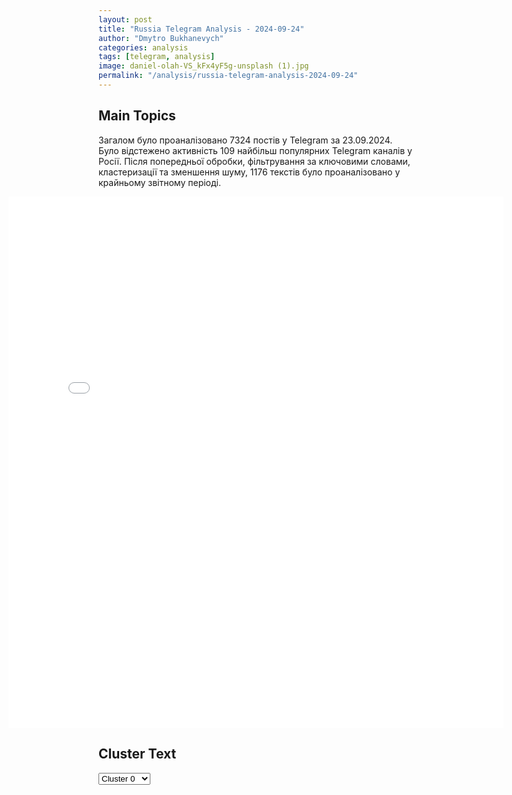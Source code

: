 ```yaml
---
layout: post
title: "Russia Telegram Analysis - 2024-09-24"
author: "Dmytro Bukhanevych"
categories: analysis
tags: [telegram, analysis]
image: daniel-olah-VS_kFx4yF5g-unsplash (1).jpg
permalink: "/analysis/russia-telegram-analysis-2024-09-24"
---
```


<style>
    /* Adjusting iframe-container styles */
    .wide-iframe-container {
        width: calc(100% + 30vw);  /* Extending the width */
        margin-left: -15vw;       /* Negative margin to push to the left */
        overflow: hidden;         /* In case the iframe content spills over */
    }

    .wide-iframe-container iframe {
        width: 100%;  /* Making the iframe take the full width of its container */
        border: none; /* Removing any borders from the iframe */
    }

    /* Toggle mechanism */
    .hidden {
        display: none;
    }
    
    .show-content-target:checked + .show-content {
        display: block;
    }
</style>

<h2>Main Topics</h2>
<p>Загалом було проаналізовано 7324 постів у Telegram за 23.09.2024. Було відстежено активність 109 найбільш популярних Telegram каналів у Росії. Після попередньої обробки, фільтрування за ключовими словами, кластеризації та зменшення шуму, 1176 текстів було проаналізовано у крайньому звітному періоді.</p>
<!-- Embedding Main Plotly Visualization -->
<div class="wide-iframe-container">
    <iframe src="{{site.baseurl}}/visualizations/2024-09-24/fig_topics_time.html" height="850"></iframe>
</div>


<h2>Cluster Text</h2>

<!-- Dropdown to select a cluster -->
<select id="clusterSelector" onchange="displayClusterText()">
<option value="0">Cluster 0</option><option value="1">Cluster 1</option><option value="2">Cluster 2</option><option value="3">Cluster 3</option><option value="4">Cluster 4</option><option value="5">Cluster 5</option><option value="6">Cluster 6</option><option value="7">Cluster 7</option><option value="8">Cluster 8</option><option value="9">Cluster 9</option><option value="10">Cluster 10</option><option value="11">Cluster 11</option><option value="12">Cluster 12</option><option value="13">Cluster 13</option><option value="14">Cluster 14</option><option value="15">Cluster 15</option><option value="16">Cluster 16</option>
</select>

<!-- Display area for the selected cluster's text -->
<div id="clusterTextDisplay" class="hidden"></div>

<script type="text/javascript">
    var clusterDetails = {"0": "<b>Total Posts:</b> 56<br><b>Date:</b> 2024-09-23 17:18:36+00:00<br><b>Author:</b> warfakes<br><b>Link:</b> https://t.me/s/warfakes/24923<br><b>Subscribers:</b> 513731<br><b>Text:</b> \u0422\u0435\u043a\u0441\u0442: \u0410\u0440\u043c\u0438\u044f \u0418\u0437\u0440\u0430\u0438\u043b\u044f \u043d\u0430\u0447\u0430\u043b\u0430 \u0443\u043f\u0440\u0435\u0436\u0434\u0430\u044e\u0449\u0443\u044e \u043d\u0430\u0441\u0442\u0443\u043f\u0430\u0442\u0435\u043b\u044c\u043d\u0443\u044e \u043e\u043f\u0435\u0440\u0430\u0446\u0438\u044e \u0438 \u043d\u0430\u043d\u043e\u0441\u0438\u0442 \u0443\u0434\u0430\u0440\u044b \u043f\u043e \u0432\u043e\u0435\u043d\u043d\u043e\u0439 \u0438\u043d\u0444\u0440\u0430\u0441\u0442\u0440\u0443\u043a\u0442\u0443\u0440\u0435 \u00ab\u0425\u0435\u0437\u0431\u043e\u043b\u043b\u0430\u00bb, \u0441\u043e\u043e\u0431\u0449\u0438\u043b\u0438 \u0432 \u0438\u0437\u0440\u0430\u0438\u043b\u044c\u0441\u043a\u043e\u043c \u0413\u0435\u043d\u0448\u0442\u0430\u0431\u0435. \u041e\u0434\u043d\u043e\u0432\u0440\u0435\u043c\u0435\u043d\u043d\u043e \u0441 \u044d\u0442\u0438\u043c \u041f\u0412\u041e \u0426\u0410\u0425\u0410\u041b \u043e\u0442\u0432\u0435\u0447\u0430\u0435\u0442 \u043d\u0430 \u0443\u0434\u0430\u0440\u044b \u043b\u0438\u0432\u0430\u043d\u0441\u043a\u0438\u0445 \u0440\u0430\u043a\u0435\u0442. \u041f\u0435\u0440\u0435\u0440\u0430\u0441\u0442\u0435\u0442 \u043b\u0438 \u044d\u0442\u043e \u0432 \u043f\u043e\u043b\u043d\u043e\u0446\u0435\u043d\u043d\u0443\u044e \u043d\u0430\u0437\u0435\u043c\u043d\u0443\u044e \u043e\u043f\u0435\u0440\u0430\u0446\u0438\u044e?\u0417\u0430 \u0440\u0430\u0437\u0432\u0438\u0442\u0438\u0435\u043c \u0441\u043e\u0431\u044b\u0442\u0438\u0439 \u0441\u043b\u0435\u0434\u0438\u0442\u0435 \u043d\u0430 \u043d\u0430\u0448\u0435\u043c \u0432\u043e\u0435\u043d\u043d\u043e\u043c \u043a\u0430\u043d\u0430\u043b\u0435 \u2014 \u00ab\u0412\u043e\u0439\u043d\u0430. \u0411\u0435\u0437 \u0444\u0435\u0439\u043a\u043e\u0432\u00bb", "1": "<b>Total Posts:</b> 97<br><b>Date:</b> 2024-09-23 10:45:40+00:00<br><b>Author:</b> ukraina_ru<br><b>Link:</b> https://t.me/s/ukraina_ru/217635<br><b>Subscribers:</b> 468916<br><b>Text:</b> \u0422\u0435\u043a\u0441\u0442: \ud83c\uddf7\ud83c\uddfa \"\u0416\u0438\u0442\u0435\u043b\u044c \u0421\u0443\u0434\u0436\u0438 \u0441\u0442\u0430\u043b \u0441\u0432\u0438\u0434\u0435\u0442\u0435\u043b\u0435\u043c \u0442\u043e\u0433\u043e, \u043a\u0430\u043a \u0441\u043e\u043b\u0434\u0430\u0442\u044b \u0412\u0421\u0423 \u0440\u0430\u0441\u0441\u0442\u0440\u0435\u043b\u044f\u043b\u0438 \u0435\u0433\u043e \u0436\u0435\u043d\u0443, \u0430 \u0442\u0430\u043a\u0436\u0435 \u0435\u0441\u0442\u044c \u0438\u043d\u0444\u043e\u0440\u043c\u0430\u0446\u0438\u044f \u043e\u0431 \u0443\u0431\u0438\u0439\u0441\u0442\u0432\u0435 \u043f\u0440\u043e\u0434\u0430\u0432\u0446\u0430 \u0432 \u043c\u0435\u0441\u0442\u043d\u043e\u043c \u043c\u0430\u0433\u0430\u0437\u0438\u043d\u0435\".\u0423\u0436\u0430\u0441\u0430\u044e\u0449\u0438\u0435 \u0438\u0441\u0442\u043e\u0440\u0438\u0438 \u0432 \u0438\u043d\u0442\u0435\u0440\u0432\u044c\u044e \u0438\u0437\u0434\u0430\u043d\u0438\u044e Sputnik \u0440\u0430\u0441\u0441\u043a\u0430\u0437\u0430\u043b\u0430 \u0443\u043f\u043e\u043b\u043d\u043e\u043c\u043e\u0447\u0435\u043d\u043d\u044b\u0439 \u043f\u043e \u043f\u0440\u0430\u0432\u0430\u043c \u0447\u0435\u043b\u043e\u0432\u0435\u043a\u0430 \u0432 \u0420\u0424 \u0422\u0430\u0442\u044c\u044f\u043d\u0430 \u041c\u043e\u0441\u043a\u0430\u043b\u044c\u043a\u043e\u0432\u0430.\"\u0421 5 \u0430\u0432\u0433\u0443\u0441\u0442\u0430 \u043c\u044b \u043f\u043e\u043b\u0443\u0447\u0438\u043b\u0438 1 118 \u043e\u0431\u0440\u0430\u0449\u0435\u043d\u0438\u0439 \u043e\u0442 \u0436\u0438\u0442\u0435\u043b\u0435\u0439 \u041a\u0443\u0440\u0441\u043a\u043e\u0439 \u043e\u0431\u043b\u0430\u0441\u0442\u0438 \u043f\u043e \u0444\u0430\u043a\u0442\u0443 \u0443\u0433\u0440\u043e\u0437, \u043d\u0430\u0441\u0438\u043b\u0438\u044f \u0438\u043b\u0438 \u0443\u0431\u0438\u0439\u0441\u0442\u0432 \u0441\u043e \u0441\u0442\u043e\u0440\u043e\u043d\u044b \u0443\u043a\u0440\u0430\u0438\u043d\u0441\u043a\u0438\u0445 \u0441\u043e\u043b\u0434\u0430\u0442\", \u2013 \u0437\u0430\u044f\u0432\u0438\u043b\u0430 \u043e\u043d\u0430.", "2": "<b>Total Posts:</b> 22<br><b>Date:</b> 2024-09-23 13:00:19+00:00<br><b>Author:</b> mosclive<br><b>Link:</b> https://t.me/s/mosclive/18470<br><b>Subscribers:</b> 455318<br><b>Text:</b> \u0422\u0435\u043a\u0441\u0442: \u041a\u0438\u0442\u0430\u0439\u0441\u043a\u0438\u0439 \u043f\u0440\u043e\u0438\u0437\u0432\u043e\u0434\u0438\u0442\u0435\u043b\u044c \u044d\u043b\u0435\u043a\u0442\u0440\u043e\u043a\u0430\u0440\u043e\u0432 Zeekr \u043d\u0430\u0447\u043d\u0435\u0442 \u043e\u0442\u043a\u043b\u044e\u0447\u0430\u0442\u044c \u043c\u0430\u0448\u0438\u043d\u044b, \u0432\u0432\u0435\u0437\u0435\u043d\u043d\u044b\u0435 \u0432 \u0420\u0424 \u043f\u043e \u201c\u0441\u0435\u0440\u044b\u043c\u201d \u0441\u0445\u0435\u043c\u0430\u043c.\u0411\u043b\u043e\u043a\u0438\u0440\u043e\u0432\u043a\u0438 \u043a\u043e\u0441\u043d\u0443\u0442\u0441\u044f \u0430\u0432\u0442\u043e, \u043a\u043e\u0442\u043e\u0440\u044b\u0435 \u043f\u0440\u0435\u0434\u043d\u0430\u0437\u043d\u0430\u0447\u0430\u043b\u0430\u0441\u044c \u0434\u043b\u044f \u043f\u043e\u043b\u044c\u0437\u043e\u0432\u0430\u043d\u0438\u044f \u0432\u043d\u0443\u0442\u0440\u0438 \u041a\u0438\u0442\u0430\u044f, \u043d\u043e \u0431\u044b\u043b\u0438 \u0432\u0432\u0435\u0437\u0435\u043d\u044b \u0432 \u0434\u0440\u0443\u0433\u0438\u0435 \u0441\u0442\u0440\u0430\u043d\u044b. \u0418\u043c\u043f\u043e\u0440\u0442\u0435\u0440\u044b Zeekr, \u0434\u0438\u043b\u0435\u0440\u044b \u0443\u0436\u0435 \u0440\u0430\u0437\u0440\u0430\u0431\u043e\u0442\u0430\u043b\u0438 \u0440\u0435\u0448\u0435\u043d\u0438\u0435 \u044d\u0442\u043e\u0439 \u043f\u0440\u043e\u0431\u043b\u0435\u043c\u044b \u2014 \u043f\u043e\u043a\u0443\u043f\u0430\u0442\u0435\u043b\u044f\u043c \u043f\u0440\u0435\u0434\u043b\u0430\u0433\u0430\u044e\u0442 \u043a\u0443\u043f\u0438\u0442\u044c \u0441\u043f\u0435\u0446\u0438\u0430\u043b\u044c\u043d\u044b\u0439 \u201c\u0431\u043b\u043e\u043a\u201d, \u043a\u043e\u0442\u043e\u0440\u044b\u0439 \u043e\u0442\u043a\u043b\u044e\u0447\u0438\u0442 \u043c\u0430\u0448\u0438\u043d\u0443 \u043e\u0442 \u043c\u0430\u0441\u0442\u0435\u0440-\u0430\u043a\u043a\u0430\u0443\u043d\u0442\u0430, \u0443\u043f\u0440\u0430\u0432\u043b\u044f\u0435\u043c\u044b\u0439 \u0438\u0437 \u041a\u0438\u0442\u0430\u044f. \u0421\u0442\u043e\u0438\u0442 \u0442\u0430\u043a\u043e\u0439 \u0434\u0435\u0432\u0430\u0439\u0441 75 \u0442\u044b\u0441\u044f\u0447 \u0440\u0443\u0431\u043b\u0435\u0439. \u041f\u0440\u0438 \u044d\u0442\u043e\u043c \u0434\u0438\u043b\u0435\u0440\u044b \u043d\u0435 \u0437\u043d\u0430\u044e\u0442, \u043a\u0430\u043a \u0434\u043e\u043b\u0433\u043e \u0431\u0443\u0434\u0435\u0442 \u0440\u0430\u0431\u043e\u0442\u0430\u0442\u044c \u043f\u0435\u0440\u0435\u043f\u0440\u043e\u0448\u0438\u0432\u043a\u0430, \u0438 \u0442\u0430\u043a\u0443\u044e \u043c\u0435\u0440\u0443 \u043d\u0430\u0437\u044b\u0432\u0430\u044e\u0442 \u0432\u0440\u0435\u043c\u0435\u043d\u043d\u043e\u0439.\u041f\u043e \u0434\u0430\u043d\u043d\u044b\u043c \u201c\u0410\u0432\u0442\u043e\u0441\u0442\u0430\u0442\u0430\u201d, \u0432\u0441\u0435\u0433\u043e \u0432 \u0420\u043e\u0441\u0441\u0438\u044e \u043f\u0440\u043e\u0434\u0430\u043d\u043e 12 689 \u043d\u043e\u0432\u044b\u0445 \u044d\u043b\u0435\u043a\u0442\u0440\u043e\u043c\u043e\u0431\u0438\u043b\u0435\u0439. \u0412 \u0441\u043b\u0443\u0447\u0430\u0435 \u0431\u043b\u043e\u043a\u0438\u0440\u043e\u0432\u043a\u0438 \u043c\u0438\u043d\u0438\u043c\u0443\u043c \u0442\u0440\u0435\u0442\u044c \u0438\u0437 \u043d\u0438\u0445 \u043c\u043e\u0436\u0435\u0442 \u043e\u0442\u043a\u043b\u044e\u0447\u0438\u0442\u0441\u044f", "3": "<b>Total Posts:</b> 338<br><b>Date:</b> 2024-09-23 21:37:31+00:00<br><b>Author:</b> rusich_army<br><b>Link:</b> https://t.me/s/rusich_army/17286<br><b>Subscribers:</b> 1178029<br><b>Text:</b> \u0422\u0435\u043a\u0441\u0442: \ud83e\ude96\u041e\u0431\u0441\u0442\u0430\u043d\u043e\u0432\u043a\u0430 \u043d\u0430 \u041a\u0443\u0440\u0441\u043a\u043e\u043c \u043d\u0430\u043f\u0440\u0430\u0432\u043b\u0435\u043d\u0438\u0438 \u2022 \u041f\u0440\u043e\u0434\u043e\u043b\u0436\u0430\u044e\u0442\u0441\u044f \u0430\u0442\u0430\u043a\u0438 \u043f\u0440\u043e\u0442\u0438\u0432\u043d\u0438\u043a\u0430 \u0432 \u0413\u043b\u0443\u0448\u043a\u043e\u0432\u0441\u043a\u043e\u043c \u0440\u0430\u0439\u043e\u043d\u0435, \u043d\u0430\u043a\u0430\u043f\u043b\u0438\u0432\u0430\u0435\u0442 \u043b\u0438\u0447\u043d\u044b\u0439 \u0441\u043e\u0441\u0442\u0430\u0432 \u0432 \u043b\u0435\u0441\u043e\u043f\u043e\u043b\u043e\u0441\u0435. \u2022 \u0420\u0430\u0431\u043e\u0442\u0430\u0435\u0442 \u0430\u0432\u0438\u0430\u0446\u0438\u044f \u0412\u0421 \u0420\u0424, \u0431\u044b\u043b\u043e \u043f\u0440\u0438\u043c\u0435\u043d\u0435\u043d\u0438\u0435 \u0424\u0410\u0411-3000 \u043f\u043e \u0441\u043a\u043e\u043f\u043b\u0435\u043d\u0438\u044e \u0436\u0438\u0432\u043e\u0439 \u0441\u0438\u043b\u044b \u043f\u0440\u043e\u0442\u0438\u0432\u043d\u0438\u043a\u0430;\u2022  \u041d\u0430 \u041c\u0435\u0434\u0432\u0435\u0436\u044c\u0435 \u043f\u0440\u043e\u0442\u0438\u0432\u043d\u0438\u043a \u0441\u0431\u0430\u0432\u0438\u043b \u043e\u0431\u043e\u0440\u043e\u0442\u044b, \u0432 \u0441\u0432\u044f\u0437\u0438 \u0441 \u043d\u0435\u043e\u043f\u0440\u0430\u0432\u0434\u0430\u043d\u043d\u044b\u043c\u0438 \u043f\u043e\u0442\u0435\u0440\u044f\u043c\u0438 \u0442\u0435\u0445\u043d\u0438\u043a\u0438 \u0438 \u043b\u0438\u0447\u043d\u043e\u0433\u043e \u0441\u043e\u0441\u0442\u0430\u0432\u0430. \u041b\u043e\u0433\u0438\u0441\u0442\u0438\u043a\u0430 \u0437\u0430\u0442\u0440\u0443\u0434\u043d\u0435\u043d\u0430.\u2022 83 \u0431\u0440\u0438\u0433\u0430\u0434\u0430 \u0412\u0414\u0412 \u0443\u043d\u0438\u0447\u0442\u043e\u0436\u0438\u043b\u0430 \u0431\u0430\u0442\u0430\u043b\u044c\u043e\u043d 95 \u043e\u0434\u0448\u0431\u0440 \u0432\u0441\u0443, \u043e\u0441\u0442\u0430\u0442\u043a\u0438 \u0432\u044b\u0432\u0435\u0434\u0435\u043d\u044b \u043d\u0430 \u0432\u043e\u0441\u0441\u0442\u0430\u043d\u043e\u0432\u043b\u0435\u043d\u0438\u0435, \u0435\u0441\u0442\u044c \u043f\u043b\u0435\u043d\u043d\u044b\u0435. \u0422\u0430\u043a \u0436\u0435 \u0431\u044b\u043b\u043e \u043d\u0430\u043d\u0435\u0441\u0435\u043d\u043e \u043e\u0433\u043d\u0435\u0432\u043e\u0435 \u043f\u043e\u0440\u0430\u0436\u0435\u043d\u0438\u0435 \u043f\u043e \u043f\u0440\u043e\u0442\u0438\u0432\u043d\u0438\u043a\u0443 \u0432 \u043b\u0435\u0441\u043e\u043f\u043e\u043b\u043e\u0441\u0435.\u2022 \u0412 \u0440\u0430\u0439\u043e\u043d\u0435 \u041b\u044e\u0431\u0438\u043c\u043e\u0432\u043a\u0438 \u043f\u0440\u043e\u0442\u0438\u0432\u043d\u0438\u043a \u043f\u0440\u043e\u0434\u043e\u043b\u0436\u0430\u0435\u0442 \u0432\u0435\u0441\u0442\u0438 \u0431\u043e\u0438.\u0410\u0440\u0445\u0430\u043d\u0433\u0435\u043b \u0421\u043f\u0435\u0446\u043d\u0430\u0437\u0430. \u041f\u043e\u0434\u043f\u0438\u0441\u0430\u0442\u044c\u0441\u044f.", "4": "<b>Total Posts:</b> 24<br><b>Date:</b> 2024-09-23 16:16:01+00:00<br><b>Author:</b> ejdailyru<br><b>Link:</b> https://t.me/s/ejdailyru/268055<br><b>Subscribers:</b> 528359<br><b>Text:</b> \u0422\u0435\u043a\u0441\u0442: \u041f\u0443\u0442\u0438\u043d \u0432\u043d\u0435\u0441 \u0432 \u0413\u043e\u0441\u0434\u0443\u043c\u0443 \u0437\u0430\u043a\u043e\u043d\u043e\u043f\u0440\u043e\u0435\u043a\u0442 \u043e \u0432\u043e\u0437\u043c\u043e\u0436\u043d\u043e\u0441\u0442\u0438 \u043f\u0440\u043e\u0434\u043b\u0435\u043d\u0438\u044f \u043f\u0440\u0435\u0437\u0438\u0434\u0435\u043d\u0442\u043e\u043c \u0420\u043e\u0441\u0441\u0438\u0438 \u0441\u0440\u043e\u043a\u0430 \u043f\u0440\u0435\u0431\u044b\u0432\u0430\u043d\u0438\u044f \u043d\u0430 \u0441\u043b\u0443\u0436\u0431\u0435 \u043f\u0440\u0435\u0434\u0441\u0435\u0434\u0430\u0442\u0435\u043b\u044f \u0421\u041a, \u0434\u043e\u0441\u0442\u0438\u0433\u0448\u0435\u0433\u043e 70 \u043b\u0435\u0442. \u041d\u044b\u043d\u0435\u0448\u043d\u0435\u043c\u0443 \u0433\u043b\u0430\u0432\u0435 \u0432\u0435\u0434\u043e\u043c\u0441\u0442\u0432\u0430 \u0411\u0430\u0441\u0442\u0440\u044b\u043a\u0438\u043d\u0443 71 \u0433\u043e\u0434. @ejdailyru", "5": "<b>Total Posts:</b> 17<br><b>Date:</b> 2024-09-23 11:45:06+00:00<br><b>Author:</b> bbbreaking<br><b>Link:</b> https://t.me/s/bbbreaking/190497<br><b>Subscribers:</b> 1814433<br><b>Text:</b> \u0422\u0435\u043a\u0441\u0442: \u2757\ufe0f\u041f\u043e\u0437\u0438\u0446\u0438\u044f \u041c\u043e\u0441\u043a\u0432\u044b \u043f\u043e \u0432\u043e\u043f\u0440\u043e\u0441\u0443 \u043f\u0440\u043e\u0432\u0435\u0434\u0435\u043d\u0438\u044f \u044f\u0434\u0435\u0440\u043d\u044b\u0445 \u0438\u0441\u043f\u044b\u0442\u0430\u043d\u0438\u0439 \u043d\u0435 \u043c\u0435\u043d\u044f\u043b\u0430\u0441\u044c: \u0420\u043e\u0441\u0441\u0438\u044f \u043c\u043e\u0436\u0435\u0442 \u0438\u0445 \u043f\u0440\u043e\u0432\u0435\u0441\u0442\u0438, \u043d\u043e \u043d\u0435 \u0431\u0443\u0434\u0435\u0442, \u0435\u0441\u043b\u0438 \u043e\u0442 \u043d\u0438\u0445 \u0432\u043e\u0437\u0434\u0435\u0440\u0436\u0430\u0442\u0441\u044f \u0421\u0428\u0410, \u0437\u0430\u044f\u0432\u0438\u043b \u0437\u0430\u043c\u0433\u043b\u0430\u0432\u044b \u041c\u0418\u0414 \u0420\u044f\u0431\u043a\u043e\u0432.\u0418\u043d\u0444\u0440\u0430\u0441\u0442\u0440\u0443\u043a\u0442\u0443\u0440\u0430 \u044f\u0434\u0435\u0440\u043d\u043e\u0433\u043e \u043f\u043e\u043b\u0438\u0433\u043e\u043d\u0430 \u043d\u0430 \u041d\u043e\u0432\u043e\u0439 \u0417\u0435\u043c\u043b\u0435 \u043d\u0430\u0445\u043e\u0434\u0438\u0442\u0441\u044f \u0432 \u043f\u043e\u043b\u043d\u043e\u0439 \u0433\u043e\u0442\u043e\u0432\u043d\u043e\u0441\u0442\u0438, \u044d\u0442\u043e \u0440\u0435\u0430\u043a\u0446\u0438\u044f \u043d\u0430 \u0448\u0430\u0433\u0438 \u0412\u0430\u0448\u0438\u043d\u0433\u0442\u043e\u043d\u0430 \u0432 \u044d\u0442\u043e\u0439 \u0441\u0444\u0435\u0440\u0435, \u043f\u043e\u0434\u0447\u0435\u0440\u043a\u043d\u0443\u043b \u043e\u043d.", "6": "<b>Total Posts:</b> 111<br><b>Date:</b> 2024-09-23 19:55:22+00:00<br><b>Author:</b> donetsk_dnr_info<br><b>Link:</b> https://t.me/s/donetsk_dnr_info/63092<br><b>Subscribers:</b> 339426<br><b>Text:</b> \u0422\u0435\u043a\u0441\u0442: \u203c\ufe0f\ud83c\udde8\ud83c\uddff\ud83c\uddfa\ud83c\udde6\u0423\u043a\u0440\u0430\u0438\u043d\u0430 \u0434\u043e\u043b\u0436\u043d\u0430 \u0441\u043e\u0433\u043b\u0430\u0441\u0438\u0442\u044c\u0441\u044f, \u0447\u0442\u043e \u043d\u0435\u043a\u043e\u0442\u043e\u0440\u044b\u0435 \u0442\u0435\u0440\u0440\u0438\u0442\u043e\u0440\u0438\u0438 \u043c\u043e\u0433\u0443\u0442 \u043e\u0441\u0442\u0430\u0432\u0430\u0442\u044c\u0441\u044f \u043f\u043e\u0434 \u043a\u043e\u043d\u0442\u0440\u043e\u043b\u0435\u043c \u0420\u043e\u0441\u0441\u0438\u0438. \u042d\u0442\u043e \u0440\u0435\u0430\u043b\u044c\u043d\u043e\u0441\u0442\u044c \u2014 \u043f\u0440\u0435\u0437\u0438\u0434\u0435\u043d\u0442 \u0427\u0435\u0445\u0438\u0438\u25aa\ufe0f\u041e\u0434\u0438\u043d \u0438\u0437 \u0433\u043b\u0430\u0432\u043d\u044b\u0445 \u0435\u0432\u0440\u043e\u043f\u0435\u0439\u0441\u043a\u0438\u0445 \u0440\u0443\u0441\u043e\u0444\u043e\u0431\u043e\u0432, \u044d\u043a\u0441-\u0433\u0435\u043d\u0435\u0440\u0430\u043b \u041d\u0410\u0422\u041e \u041f\u0435\u0442\u0440 \u041f\u0430\u0432\u0435\u043b \u0437\u0430\u044f\u0432\u0438\u043b, \u0447\u0442\u043e \u044d\u0442\u043e, \u043f\u043e \u043a\u0440\u0430\u0439\u043d\u0435\u0439 \u043c\u0435\u0440\u0435, \u0432\u0440\u0435\u043c\u0435\u043d\u043d\u043e, \u043d\u043e \u043c\u043e\u0436\u0435\u0442 \u0437\u0430\u0442\u044f\u043d\u0443\u0442\u044c\u0441\u044f \u043d\u0430 \u0433\u043e\u0434\u044b. \u25aa\ufe0f\u0413\u043e\u0432\u043e\u0440\u0438\u0442\u044c \u043e \u043f\u043e\u0440\u0430\u0436\u0435\u043d\u0438\u0438 \u0423\u043a\u0440\u0430\u0438\u043d\u044b \u0438\u043b\u0438 \u043f\u043e\u0440\u0430\u0436\u0435\u043d\u0438\u0438 \u0420\u043e\u0441\u0441\u0438\u0438 \u2014 \u044d\u0442\u043e\u0433\u043e \u043f\u0440\u043e\u0441\u0442\u043e \u043d\u0435 \u043f\u0440\u043e\u0438\u0437\u043e\u0439\u0434\u0435\u0442, \u043f\u043e\u044d\u0442\u043e\u043c\u0443 \u043a\u043e\u043d\u0435\u0446 \u0431\u0443\u0434\u0435\u0442 \u0433\u0434\u0435-\u0442\u043e \u043f\u043e\u0441\u0435\u0440\u0435\u0434\u0438\u043d\u0435, \u0443\u0432\u0435\u0440\u0435\u043d \u043e\u043d.\u041f\u043e\u0434\u043f\u0438\u0441\u0430\u0442\u044c\u0441\u044f  |  \u041f\u0440\u0435\u0434\u043b\u043e\u0436\u0438\u0442\u044c \u043d\u043e\u0432\u043e\u0441\u0442\u044c", "7": "<b>Total Posts:</b> 41<br><b>Date:</b> 2024-09-23 15:30:29+00:00<br><b>Author:</b> rvvoenkor<br><b>Link:</b> https://t.me/s/RVvoenkor/77507<br><b>Subscribers:</b> 1613446<br><b>Text:</b> \u0422\u0435\u043a\u0441\u0442: \ud83c\uddf7\ud83c\uddfa\ud83c\uddfa\ud83c\udde6 \u0412\u0441\u0442\u0440\u0435\u0447\u0430 \u0432 \u0440\u0443\u0441\u0441\u043a\u043e\u043c \u043f\u043b\u0435\u043d\u0443: \u043c\u043e\u0431\u0438\u043b\u0438\u0437\u043e\u0432\u0430\u043d\u043d\u044b\u0439 \u0443\u043a\u0440\u0430\u0438\u043d\u0435\u0446 \u0432\u0441\u0442\u0440\u0435\u0442\u0438\u043b\u0441\u044f \u0441 \u0422\u0426\u041a\u0448\u043d\u0438\u043a\u043e\u043c, \u043e\u0442\u043f\u0440\u0430\u0432\u0438\u0432\u0448\u0438\u043c \u0435\u0433\u043e \u043d\u0430 \u0431\u043e\u0439\u043d\u044e\u25aa\ufe0f\u0420\u0430\u0437\u0443\u043a\u0440\u0430\u0448\u0435\u043d\u043d\u044b\u0439 \"\u043a\u0440\u0430\u0441\u0430\u0432\u0447\u0438\u043a\"-\u043c\u043e\u0413\u0438\u043b\u0438\u0437\u0430\u0442\u043e\u0440 \u0438\u0437\u0432\u0438\u043d\u0438\u043b\u0441\u044f \u0438 \u0434\u043e\u043b\u0433\u043e \u043e\u043f\u0440\u0430\u0432\u0434\u044b\u0432\u0430\u043b\u0441\u044f.\u25aa\ufe0f\u041c\u043e\u0431\u0438\u043b\u0438\u0437\u043e\u0432\u0430\u043d\u043d\u044b\u0439 \u0432 \u0412\u0421\u0423 \u0437\u0430\u0434\u0430\u043b \u0440\u044f\u0434 \u043a\u0430\u0432\u0435\u0440\u0437\u043d\u044b\u0445 \u0432\u043e\u043f\u0440\u043e\u0441\u043e\u0432 \u0438 \u0422\u0426\u041a\u0448\u043d\u0438\u043a\u0443 \u043f\u0440\u0438\u0448\u043b\u043e\u0441\u044c \u0432\u044b\u043a\u0440\u0443\u0447\u0438\u0432\u0430\u0442\u044c\u0441\u044f.\ud83d\udcf9\u0413. \u0417\u0432\u0435\u0440\u0435\u0432\u0430/\u0422\u0410\u0421\u0421T.me/RVvoenkor", "8": "<b>Total Posts:</b> 40<br><b>Date:</b> 2024-09-23 03:01:22+00:00<br><b>Author:</b> tass_agency<br><b>Link:</b> https://t.me/s/tass_agency/274373<br><b>Subscribers:</b> 465197<br><b>Text:</b> \u0422\u0435\u043a\u0441\u0442: \u25b6\ufe0f \u041e\u043f\u0435\u0440\u0430\u0442\u043e\u0440\u044b \u0411\u041f\u041b\u0410 155-\u0439 \u0431\u0440\u0438\u0433\u0430\u0434\u044b \u043c\u043e\u0440\u0441\u043a\u043e\u0439 \u043f\u0435\u0445\u043e\u0442\u044b \u0432 \u041a\u0443\u0440\u0441\u043a\u043e\u0439 \u043e\u0431\u043b\u0430\u0441\u0442\u0438 \u0438\u0441\u043f\u043e\u043b\u044c\u0437\u0443\u044e\u0442 \u0434\u043b\u044f \u043f\u043e\u0447\u0438\u043d\u043a\u0438 \u0441\u0432\u043e\u0438\u0445 \u043a\u0432\u0430\u0434\u0440\u043e\u043a\u043e\u043f\u0442\u0435\u0440\u043e\u0432 \u0437\u0430\u043f\u0447\u0430\u0441\u0442\u0438 \u0441\u043e \u0441\u0431\u0438\u0442\u044b\u0445 \u0438\u043c\u0438 \u0443\u043a\u0440\u0430\u0438\u043d\u0441\u043a\u0438\u0445 \u0434\u0440\u043e\u043d\u043e\u0432, \u0430 \u0435\u0441\u043b\u0438 \u0443\u0434\u0430\u0435\u0442\u0441\u044f \u0437\u0430\u0445\u0432\u0430\u0442\u0438\u0442\u044c \u0446\u0435\u043b\u044b\u0439 \u0434\u0440\u043e\u043d, \u043f\u0435\u0440\u0435\u043f\u0440\u043e\u0448\u0438\u0432\u0430\u044e\u0442 \u0435\u0433\u043e \u0438 \u0438\u0441\u043f\u043e\u043b\u044c\u0437\u0443\u044e\u0442 \u043f\u0440\u043e\u0442\u0438\u0432 \u0432\u0440\u0430\u0433\u0430. \u041e\u0431 \u044d\u0442\u043e\u043c \u0440\u0430\u0441\u0441\u043a\u0430\u0437\u0430\u043b \u043e\u0434\u0438\u043d \u0438\u0437 \u043e\u043f\u0435\u0440\u0430\u0442\u043e\u0440\u043e\u0432 \u0441 \u043f\u043e\u0437\u044b\u0432\u043d\u044b\u043c \u0422\u0443\u043b\u0430.\u0412\u0438\u0434\u0435\u043e: \u041c\u0438\u0445\u0430\u0438\u043b \u0421\u043a\u0443\u0440\u0430\u0442\u043e\u0432/\u0422\u0410\u0421\u0421", "9": "<b>Total Posts:</b> 28<br><b>Date:</b> 2024-09-23 13:47:18+00:00<br><b>Author:</b> rt_russian<br><b>Link:</b> https://t.me/s/rt_russian/216093<br><b>Subscribers:</b> 989356<br><b>Text:</b> \u0422\u0435\u043a\u0441\u0442: \u0422\u0440\u0438 \u043c\u0438\u0440\u043d\u044b\u0445 \u0436\u0438\u0442\u0435\u043b\u044f, \u0432 \u0442\u043e\u043c \u0447\u0438\u0441\u043b\u0435 \u0440\u0435\u0431\u0451\u043d\u043e\u043a, \u043f\u043e\u0433\u0438\u0431\u043b\u0438 \u0432 \u0411\u0435\u043b\u0433\u043e\u0440\u043e\u0434\u0441\u043a\u043e\u0439 \u043e\u0431\u043b\u0430\u0441\u0442\u0438 \u0432 \u0440\u0435\u0437\u0443\u043b\u044c\u0442\u0430\u0442\u0435 \u043e\u0431\u0441\u0442\u0440\u0435\u043b\u0430 \u0412\u0421\u0423.\u042d\u0442\u043e \u043f\u0440\u043e\u0438\u0437\u043e\u0448\u043b\u043e \u0432 \u0441\u0435\u043b\u0435 \u0410\u0440\u0445\u0430\u043d\u0433\u0435\u043b\u044c\u0441\u043a\u043e\u043c, \u0441\u043e\u043e\u0431\u0449\u0438\u043b \u0433\u0443\u0431\u0435\u0440\u043d\u0430\u0442\u043e\u0440 \u0413\u043b\u0430\u0434\u043a\u043e\u0432.\u0415\u0449\u0451 \u0434\u0432\u0430 \u0447\u0435\u043b\u043e\u0432\u0435\u043a\u0430 \u0440\u0430\u043d\u0435\u043d\u044b. \u041e\u0434\u0438\u043d \u0438\u0437 \u043d\u0438\u0445 \u2014 \u0440\u0435\u0431\u0451\u043d\u043e\u043a, \u0435\u0433\u043e \u0434\u043e\u0441\u0442\u0430\u0432\u0438\u043b\u0438 \u0432 \u043e\u0431\u043b\u0430\u0441\u0442\u043d\u0443\u044e \u0431\u043e\u043b\u044c\u043d\u0438\u0446\u0443.\ud83d\udfe9 \u041f\u043e\u0434\u043f\u0438\u0441\u0430\u0442\u044c\u0441\u044f | \u041f\u0440\u0438\u0441\u043b\u0430\u0442\u044c \u043d\u043e\u0432\u043e\u0441\u0442\u044c | \u0417\u0435\u0440\u043a\u0430\u043b\u043e", "10": "<b>Total Posts:</b> 59<br><b>Date:</b> 2024-09-23 06:56:46+00:00<br><b>Author:</b> kontext_channel<br><b>Link:</b> https://t.me/s/kontext_channel/41888<br><b>Subscribers:</b> 928012<br><b>Text:</b> \u0422\u0435\u043a\u0441\u0442: The Times: \u0412\u043b\u0430\u0434\u0438\u043c\u0438\u0440 \u0417\u0435\u043b\u0435\u043d\u0441\u043a\u0438\u0439 \u0432\u043a\u043b\u044e\u0447\u0438\u043b \u0432 \u00ab\u043f\u043b\u0430\u043d \u043f\u043e\u0431\u0435\u0434\u044b\u00bb \u043f\u0440\u043e\u0434\u043e\u043b\u0436\u0435\u043d\u0438\u0435 \u043e\u043f\u0435\u0440\u0430\u0446\u0438\u0438 \u0432 \u041a\u0443\u0440\u0441\u043a\u043e\u0439 \u043e\u0431\u043b\u0430\u0441\u0442\u0438 \u0438 \u0435\u0449\u0435 \u0442\u0440\u0438 \u043f\u0443\u043d\u043a\u0442\u0430\u00ab\u041f\u043b\u0430\u043d \u043f\u043e\u0431\u0435\u0434\u044b\u00bb, \u043a\u043e\u0442\u043e\u0440\u044b\u0439 \u0417\u0435\u043b\u0435\u043d\u0441\u043a\u0438\u0439 \u043f\u0440\u0435\u0434\u0441\u0442\u0430\u0432\u0438\u0442 \u0414\u0436\u043e \u0411\u0430\u0439\u0434\u0435\u043d\u0443, \u0441\u043e\u0434\u0435\u0440\u0436\u0438\u0442 \u0447\u0435\u0442\u044b\u0440\u0435 \u043a\u043b\u044e\u0447\u0435\u0432\u044b\u0445 \u043f\u0443\u043d\u043a\u0442\u0430: \u0433\u0430\u0440\u0430\u043d\u0442\u0438\u0438 \u0431\u0435\u0437\u043e\u043f\u0430\u0441\u043d\u043e\u0441\u0442\u0438 \u0434\u043b\u044f \u0423\u043a\u0440\u0430\u0438\u043d\u044b \u0441\u043e \u0441\u0442\u043e\u0440\u043e\u043d\u044b \u0417\u0430\u043f\u0430\u0434\u0430, \u00ab\u0430\u043d\u0430\u043b\u043e\u0433\u0438\u0447\u043d\u044b\u0435 \u043f\u0430\u043a\u0442\u0443 \u043e \u0432\u0437\u0430\u0438\u043c\u043d\u043e\u0439 \u043e\u0431\u043e\u0440\u043e\u043d\u0435 \u043f\u0440\u0438 \u0432\u0441\u0442\u0443\u043f\u043b\u0435\u043d\u0438\u0438 \u0432 \u041d\u0410\u0422\u041e\u00bb, \u043f\u0440\u043e\u0434\u043e\u043b\u0436\u0435\u043d\u0438\u0435 \u043e\u043f\u0435\u0440\u0430\u0446\u0438\u0438 \u0412\u0421\u0423 \u0432 \u041a\u0443\u0440\u0441\u043a\u043e\u0439 \u043e\u0431\u043b\u0430\u0441\u0442\u0438, \u0437\u0430\u043f\u0440\u043e\u0441 \u043e \u00ab\u0441\u043f\u0435\u0446\u0438\u0444\u0438\u0447\u0435\u0441\u043a\u043e\u043c\u00bb \u0441\u043e\u0432\u0440\u0435\u043c\u0435\u043d\u043d\u043e\u043c \u043e\u0440\u0443\u0436\u0438\u0438 \u0438 \u043c\u0435\u0436\u0434\u0443\u043d\u0430\u0440\u043e\u0434\u043d\u0430\u044f \u0444\u0438\u043d\u0430\u043d\u0441\u043e\u0432\u0430\u044f \u043f\u043e\u043c\u043e\u0449\u044c \u0423\u043a\u0440\u0430\u0438\u043d\u0435. \u041e\u0431 \u044d\u0442\u043e\u043c \u0441\u043e\u043e\u0431\u0449\u0430\u0435\u0442 The Times.\u0421\u0430\u043c \u0443\u043a\u0440\u0430\u0438\u043d\u0441\u043a\u0438\u0439 \u043f\u0440\u0435\u0437\u0438\u0434\u0435\u043d\u0442 \u0437\u0430\u044f\u0432\u043b\u044f\u043b, \u0447\u0442\u043e \u043d\u0435 \u0431\u0443\u0434\u0435\u0442 \u0440\u0430\u0441\u043a\u0440\u044b\u0432\u0430\u0442\u044c \u043f\u043e\u0434\u0440\u043e\u0431\u043d\u043e\u0441\u0442\u0438 \u043f\u043b\u0430\u043d\u0430 \u0434\u043e \u0442\u0435\u0445 \u043f\u043e\u0440, \u043f\u043e\u043a\u0430 \u043d\u0435 \u0432\u0441\u0442\u0440\u0435\u0442\u0438\u0442\u0441\u044f \u0441 \u0411\u0430\u0439\u0434\u0435\u043d\u043e\u043c. \u0417\u0435\u043b\u0435\u043d\u0441\u043a\u0438\u0439 \u0442\u0430\u043a\u0436\u0435 \u0433\u043e\u0432\u043e\u0440\u0438\u043b, \u0447\u0442\u043e \u0441\u043e\u0431\u0438\u0440\u0430\u0435\u0442\u0441\u044f \u043f\u0440\u0435\u0434\u0441\u0442\u0430\u0432\u0438\u0442\u044c \u0435\u0433\u043e \u0434\u0432\u0443\u043c \u043a\u0430\u043d\u0434\u0438\u0434\u0430\u0442\u0430\u043c \u043d\u0430 \u043f\u043e\u0441\u0442 \u043f\u0440\u0435\u0437\u0438\u0434\u0435\u043d\u0442\u0430 \u0421\u0428\u0410 \u2014 \u041a\u0430\u043c\u0430\u043b\u0435 \u0425\u0430\u0440\u0440\u0438\u0441 \u0438 \u0414\u043e\u043d\u0430\u043b\u044c\u0434\u0443 \u0422\u0440\u0430\u043c\u043f\u0443. \u041f\u0440\u0438 \u044d\u0442\u043e\u043c \u0440\u0430\u043d\u0435\u0435 \u043e\u043d \u0443\u0442\u0432\u0435\u0440\u0436\u0434\u0430\u043b, \u0447\u0442\u043e \u00ab\u043f\u043b\u0430\u043d \u043f\u043e\u0431\u0435\u0434\u044b\u00bb \u0441\u043e\u0441\u0442\u043e\u0438\u0442 \u0438\u0437 \u043f\u044f\u0442\u0438 \u043f\u0443\u043d\u043a\u0442\u043e\u0432. \u00ab\u0427\u0435\u0442\u044b\u0440\u0435 \u2014 \u044d\u0442\u043e \u0442\u043e, \u0447\u0442\u043e \u043d\u0430\u043c \u043d\u0435\u043e\u0431\u0445\u043e\u0434\u0438\u043c\u043e, \u0438 \u043e\u0434\u0438\u043d \u2014 \u044d\u0442\u043e \u043f\u043e\u0441\u043b\u0435 \u0432\u043e\u0439\u043d\u044b\u00bb, \u2014 \u043f\u043e\u044f\u0441\u043d\u044f\u043b \u0417\u0435\u043b\u0435\u043d\u0441\u043a\u0438\u0439 \u0432 \u0438\u043d\u0442\u0435\u0440\u0432\u044c\u044e NBC News.  \u041f\u043e \u0434\u0430\u043d\u043d\u044b\u043c \u0438\u0437\u0434\u0430\u043d\u0438\u044f, \u0411\u0430\u0439\u0434\u0435\u043d, \u0441\u043a\u043e\u0440\u0435\u0435 \u0432\u0441\u0435\u0433\u043e, \u043d\u0435 \u043e\u0431\u044a\u044f\u0432\u0438\u0442 \u043f\u043e\u0441\u043b\u0435 \u0432\u0441\u0442\u0440\u0435\u0447\u0438 \u0441 \u0417\u0435\u043b\u0435\u043d\u0441\u043a\u0438\u043c \u043e \u0441\u043d\u044f\u0442\u0438\u0438 \u043e\u0433\u0440\u0430\u043d\u0438\u0447\u0435\u043d\u0438\u0439 \u043d\u0430 \u0438\u0441\u043f\u043e\u043b\u044c\u0437\u043e\u0432\u0430\u043d\u0438\u0435 \u041a\u0438\u0435\u0432\u043e\u043c \u0437\u0430\u043f\u0430\u0434\u043d\u043e\u0433\u043e \u0434\u0430\u043b\u044c\u043d\u043e\u0431\u043e\u0439\u043d\u043e\u0433\u043e \u043e\u0440\u0443\u0436\u0438\u044f \u0434\u043b\u044f \u0443\u0434\u0430\u0440\u043e\u0432 \u043f\u043e \u0420\u043e\u0441\u0441\u0438\u0438. \u042d\u0442\u043e \u0440\u0435\u0448\u0435\u043d\u0438\u0435 \u0434\u043e\u043b\u0436\u043d\u044b \u043f\u0440\u0438\u043d\u044f\u0442\u044c \u0421\u0428\u0410 \u0438 \u0412\u0435\u043b\u0438\u043a\u043e\u0431\u0440\u0438\u0442\u0430\u043d\u0438\u044f, \u0437\u0430\u044f\u0432\u0438\u043b \u0434\u0438\u043f\u043b\u043e\u043c\u0430\u0442 \u0438\u0437 \u043d\u0435\u043d\u0430\u0437\u0432\u0430\u043d\u043d\u043e\u0439 \u0441\u0442\u0440\u0430\u043d\u044b \u041d\u0410\u0422\u041e, \u043e\u0442\u043c\u0435\u0447\u0430\u044f, \u0447\u0442\u043e \u00ab\u0443\u0440\u043e\u0432\u0435\u043d\u044c \u0443\u0433\u0440\u043e\u0437\u044b \u0441\u043e \u0441\u0442\u043e\u0440\u043e\u043d\u044b \u0440\u0443\u0441\u0441\u043a\u0438\u0445 \u0438 \u0412\u043b\u0430\u0434\u0438\u043c\u0438\u0440\u0430 \u041f\u0443\u0442\u0438\u043d\u0430 \u043d\u0438\u043a\u043e\u0433\u0434\u0430 \u043d\u0435 \u0431\u044b\u043b \u0442\u0430\u043a\u0438\u043c \u0432\u044b\u0441\u043e\u043a\u0438\u043c\u00bb. \u00ab\u0413\u043b\u0430\u0432\u043d\u0430\u044f \u043f\u0440\u043e\u0431\u043b\u0435\u043c\u0430 \u0432 \u0442\u043e\u043c, \u0447\u0442\u043e \u043c\u044b \u043d\u0435 \u0437\u043d\u0430\u0435\u043c, \u0433\u0434\u0435 \u043d\u0430 \u0441\u0430\u043c\u043e\u043c \u0434\u0435\u043b\u0435 \u043f\u0440\u043e\u0445\u043e\u0434\u044f\u0442 \u043a\u0440\u0430\u0441\u043d\u044b\u0435 \u043b\u0438\u043d\u0438\u0438\u00bb, \u2014 \u0437\u0430\u043a\u043b\u044e\u0447\u0438\u043b \u043e\u043d.The Times \u043e\u0442\u043c\u0435\u0447\u0430\u0435\u0442, \u0447\u0442\u043e \u0434\u0430\u0436\u0435 \u0435\u0441\u043b\u0438 \u0421\u0428\u0410 \u0441\u043d\u0438\u043c\u0443\u0442 \u0437\u0430\u043f\u0440\u0435\u0442 \u043d\u0430 \u0443\u0434\u0430\u0440\u044b \u0412\u0421\u0423 \u0432\u0433\u043b\u0443\u0431\u044c \u0440\u043e\u0441\u0441\u0438\u0439\u0441\u043a\u043e\u0439 \u0442\u0435\u0440\u0440\u0438\u0442\u043e\u0440\u0438\u0438, \u044d\u0442\u043e \u0432\u0440\u044f\u0434 \u043b\u0438 \u044d\u0442\u043e \u043e\u043a\u0430\u0436\u0435\u0442 \u0437\u043d\u0430\u0447\u0438\u0442\u0435\u043b\u044c\u043d\u043e\u0435 \u0432\u043b\u0438\u044f\u043d\u0438\u0435 \u043d\u0430 \u0445\u043e\u0434 \u0431\u043e\u0435\u0432\u044b\u0445 \u0434\u0435\u0439\u0441\u0442\u0432\u0438\u0439. \u0420\u043e\u0441\u0441\u0438\u0439\u0441\u043a\u043e\u0435 \u043a\u043e\u043c\u0430\u043d\u0434\u043e\u0432\u0430\u043d\u0438\u0435 \u043f\u0435\u0440\u0435\u043c\u0435\u0441\u0442\u0438\u043b\u043e \u043c\u043d\u043e\u0433\u0438\u0435 \u0441\u0430\u043c\u043e\u043b\u0435\u0442\u044b \u0438 \u0441\u0438\u0441\u0442\u0435\u043c\u044b \u0437\u0430\u043f\u0443\u0441\u043a\u0430 \u0440\u0430\u043a\u0435\u0442 \u0432\u043d\u0435 \u0434\u043e\u0441\u044f\u0433\u0430\u0435\u043c\u043e\u0441\u0442\u0438 \u0434\u0430\u043b\u044c\u043d\u043e\u0431\u043e\u0439\u043d\u043e\u0433\u043e \u043e\u0440\u0443\u0436\u0438\u044f, \u0441\u0447\u0438\u0442\u0430\u044e\u0442 \u0430\u043d\u0430\u043b\u0438\u0442\u0438\u043a\u0438*\u0420\u043e\u0441\u043a\u043e\u043c\u043d\u0430\u0434\u0437\u043e\u0440 \u043d\u0430\u0441\u0442\u0430\u0438\u0432\u0430\u0435\u0442, \u0447\u0442\u043e \u0441\u043f\u0435\u0446\u043e\u043f\u0435\u0440\u0430\u0446\u0438\u044f \u0432 \u0423\u043a\u0440\u0430\u0438\u043d\u0435 \u043d\u0435 \u044f\u0432\u043b\u044f\u0435\u0442\u0441\u044f \u00ab\u043d\u0430\u043f\u0430\u0434\u0435\u043d\u0438\u0435\u043c, \u0432\u0442\u043e\u0440\u0436\u0435\u043d\u0438\u0435\u043c \u043b\u0438\u0431\u043e \u043e\u0431\u044a\u044f\u0432\u043b\u0435\u043d\u0438\u0435\u043c \u0432\u043e\u0439\u043d\u044b\u00bb", "11": "<b>Total Posts:</b> 17<br><b>Date:</b> 2024-09-23 10:15:18+00:00<br><b>Author:</b> solovievlive<br><b>Link:</b> https://t.me/s/SolovievLive/282924<br><b>Subscribers:</b> 1333653<br><b>Text:</b> \u0422\u0435\u043a\u0441\u0442: \u2757\ufe0f \u0417\u0435\u043b\u0435\u043d\u0441\u043a\u0438\u0439* \u043f\u043e\u043b\u0443\u0447\u0438\u043b \u043d\u0430\u0433\u0440\u0430\u0434\u0443 \u0410\u043c\u0435\u0440\u0438\u043a\u0430\u043d\u0441\u043a\u043e\u0439 \u0430\u043a\u0430\u0434\u0435\u043c\u0438\u0438 \u0434\u043e\u0441\u0442\u0438\u0436\u0435\u043d\u0438\u0439 The Golden Plate Award, \u043a\u043e\u0442\u043e\u0440\u0443\u044e \u0434\u0430\u044e\u0442 \u0437\u0430 \u00ab\u0432\u043a\u043b\u0430\u0434 \u0432 \u0440\u0430\u0437\u0432\u0438\u0442\u0438\u0435 \u0447\u0435\u043b\u043e\u0432\u0435\u0447\u0435\u0441\u0442\u0432\u0430\u00bb, \u0430 \u043d\u0435 \u0435\u0433\u043e \u0441\u043e\u043a\u0440\u0430\u0449\u0435\u043d\u0438\u0435.*\u0431\u044b\u0432\u0448\u0438\u0439 \u043f\u0440\u0435\u0437\u0438\u0434\u0435\u043d\u0442 \u0423\u043a\u0440\u0430\u0438\u043d\u044b, \u043f\u0440\u0438\u0437\u043d\u0430\u043d \u043d\u0435\u043b\u0435\u0433\u0438\u0442\u0438\u043c\u043d\u044b\u043c \u0433\u043b\u0430\u0432\u043e\u0439 \u0433\u043e\u0441\u0443\u0434\u0430\u0440\u0441\u0442\u0432\u0430\u270d \u041f\u043e\u0434\u043f\u0438\u0441\u044b\u0432\u0430\u0439\u0441\u044f \u043d\u0430 \u0421\u043e\u043b\u043e\u0432\u044c\u0451\u0432\u0430!", "12": "<b>Total Posts:</b> 45<br><b>Date:</b> 2024-09-23 05:59:01+00:00<br><b>Author:</b> solovievlive<br><b>Link:</b> https://t.me/s/SolovievLive/282853<br><b>Subscribers:</b> 1333653<br><b>Text:</b> \u0422\u0435\u043a\u0441\u0442: \ud83d\udcfa\ud83d\udcfa \u041e\u0431\u0441\u0442\u0430\u043d\u043e\u0432\u043a\u0430 \u0432 \u043f\u0440\u0438\u0433\u0440\u0430\u043d\u0438\u0447\u043d\u044b\u0445 \u0440\u0435\u0433\u0438\u043e\u043d\u0430\u0445 \u0420\u043e\u0441\u0441\u0438\u0438 \u043d\u0430 23 \u0441\u0435\u043d\u0442\u044f\u0431\u0440\u044f. \u0413\u043b\u0430\u0432\u043d\u043e\u0435:\ud83d\udfe5\u041a\u0443\u0440\u0441\u043a\u0430\u044f \u043e\u0431\u043b\u0430\u0441\u0442\u044c: \u0443\u043d\u0438\u0447\u0442\u043e\u0436\u0435\u043d\u043e 4 \u0443\u043a\u0440\u0430\u0438\u043d\u0441\u043a\u0438\u0445 \u0431\u0435\u0441\u043f\u0438\u043b\u043e\u0442\u043d\u044b\u0445 \u043b\u0435\u0442\u0430\u0442\u0435\u043b\u044c\u043d\u044b\u0445 \u0430\u043f\u043f\u0430\u0440\u0430\u0442\u0430.\ud83d\udfe5\u0411\u0435\u043b\u0433\u043e\u0440\u043e\u0434\u0441\u043a\u0430\u044f \u043e\u0431\u043b\u0430\u0441\u0442\u044c: \u0441\u0431\u0438\u0442\u043e 4 \u0443\u043a\u0440\u0430\u0438\u043d\u0441\u043a\u0438\u0445 \u0411\u043f\u041b\u0410.\u0412 \u0433\u043e\u0440\u043e\u0434\u0435 \u0413\u0443\u0431\u043a\u0438\u043d \u0432 \u0440\u0435\u0437\u0443\u043b\u044c\u0442\u0430\u0442\u0435 \u043f\u0430\u0434\u0435\u043d\u0438\u044f \u0411\u043f\u041b\u0410 \u043f\u043e\u0432\u0440\u0435\u0436\u0434\u0435\u043d\u044b 10 \u043b\u0435\u0433\u043a\u043e\u0432\u044b\u0445 \u0430\u0432\u0442\u043e\u043c\u043e\u0431\u0438\u043b\u0435\u0439 \u0438 \u043e\u0441\u0442\u0435\u043a\u043b\u0435\u043d\u0438\u0435 6 \u043a\u0432\u0430\u0440\u0442\u0438\u0440 \u0432 \u0442\u0440\u0451\u0445 \u043c\u043d\u043e\u0433\u043e\u043a\u0432\u0430\u0440\u0442\u0438\u0440\u043d\u044b\u0445 \u0434\u043e\u043c\u0430\u0445, \u0441\u043e\u043e\u0431\u0449\u0438\u043b \u0433\u0443\u0431\u0435\u0440\u043d\u0430\u0442\u043e\u0440 \u0440\u0435\u0433\u0438\u043e\u043d\u0430 \u0412\u044f\u0447\u0435\u0441\u043b\u0430\u0432 \u0413\u043b\u0430\u0434\u043a\u043e\u0432.\u270d \u041f\u043e\u0434\u043f\u0438\u0441\u044b\u0432\u0430\u0439\u0441\u044f \u043d\u0430 \u0421\u043e\u043b\u043e\u0432\u044c\u0451\u0432\u0430!", "13": "<b>Total Posts:</b> 35<br><b>Date:</b> 2024-09-23 11:23:18+00:00<br><b>Author:</b> mod_russia<br><b>Link:</b> https://t.me/s/mod_russia/43717<br><b>Subscribers:</b> 604178<br><b>Text:</b> \u0422\u0435\u043a\u0441\u0442: \u26a1\ufe0f \u041e\u043a\u043e\u043b\u043e 13.10 \u043c\u0441\u043a \u043f\u0440\u0435\u0441\u0435\u0447\u0435\u043d\u0430 \u043f\u043e\u043f\u044b\u0442\u043a\u0430 \u043a\u0438\u0435\u0432\u0441\u043a\u043e\u0433\u043e \u0440\u0435\u0436\u0438\u043c\u0430 \u0441\u043e\u0432\u0435\u0440\u0448\u0438\u0442\u044c \u0442\u0435\u0440\u0440\u043e\u0440\u0438\u0441\u0442\u0438\u0447\u0435\u0441\u043a\u0443\u044e \u0430\u0442\u0430\u043a\u0443 c \u043f\u0440\u0438\u043c\u0435\u043d\u0435\u043d\u0438\u0435\u043c \u0411\u043f\u041b\u0410 \u0441\u0430\u043c\u043e\u043b\u0435\u0442\u043d\u043e\u0433\u043e \u0442\u0438\u043f\u0430 \u043f\u043e \u043e\u0431\u044a\u0435\u043a\u0442\u0430\u043c \u043d\u0430 \u0442\u0435\u0440\u0440\u0438\u0442\u043e\u0440\u0438\u0438 \u0420\u043e\u0441\u0441\u0438\u0439\u0441\u043a\u043e\u0439 \u0424\u0435\u0434\u0435\u0440\u0430\u0446\u0438\u0438.  \u0414\u0435\u0436\u0443\u0440\u043d\u044b\u043c\u0438 \u0441\u0440\u0435\u0434\u0441\u0442\u0432\u0430\u043c\u0438 \u041f\u0412\u041e \u0443\u043a\u0440\u0430\u0438\u043d\u0441\u043a\u0438\u0439 \u0431\u0435\u0441\u043f\u0438\u043b\u043e\u0442\u043d\u044b\u0439 \u043b\u0435\u0442\u0430\u0442\u0435\u043b\u044c\u043d\u044b\u0439 \u0430\u043f\u043f\u0430\u0440\u0430\u0442 \u0443\u043d\u0438\u0447\u0442\u043e\u0436\u0435\u043d \u043d\u0430\u0434 \u0442\u0435\u0440\u0440\u0438\u0442\u043e\u0440\u0438\u0435\u0439 \u041a\u0443\u0440\u0441\u043a\u043e\u0439 \u043e\u0431\u043b\u0430\u0441\u0442\u0438.\ud83d\udd39 \u041c\u0438\u043d\u043e\u0431\u043e\u0440\u043e\u043d\u044b \u0420\u043e\u0441\u0441\u0438\u0438", "14": "<b>Total Posts:</b> 21<br><b>Date:</b> 2024-09-23 07:26:30+00:00<br><b>Author:</b> solovievlive<br><b>Link:</b> https://t.me/s/SolovievLive/282878<br><b>Subscribers:</b> 1333653<br><b>Text:</b> \u0422\u0435\u043a\u0441\u0442: \u2757\ufe0f \u0421\u043e\u0442\u0440\u0443\u0434\u043d\u0438\u043a\u0438 \u041c\u0427\u0421 \u043b\u0438\u043a\u0432\u0438\u0434\u0438\u0440\u043e\u0432\u0430\u043b\u0438 \u0432\u0441\u0435 \u0432\u043e\u0437\u0433\u043e\u0440\u0430\u043d\u0438\u044f \u0432 \u0422\u0438\u0445\u043e\u0440\u0435\u0446\u043a\u043e\u043c \u0440\u0430\u0439\u043e\u043d\u0435 \u043f\u043e\u0441\u043b\u0435 \u0430\u0442\u0430\u043a\u0438 \u0443\u043a\u0440\u0430\u0438\u043d\u0441\u043a\u0438\u0445 \u0411\u041f\u041b\u0410. \u0412\u0441\u0435 \u043e\u0433\u0440\u0430\u043d\u0438\u0447\u0435\u043d\u0438\u044f \u043d\u0430 \u0432\u044a\u0435\u0437\u0434 \u0432 \u0422\u0438\u0445\u043e\u0440\u0435\u0446\u043a \u043f\u043e\u0441\u043b\u0435 \u0430\u0442\u0430\u043a\u0438 \u0411\u041f\u041b\u0410 \u0441\u043d\u044f\u0442\u044b, \u0434\u0432\u0438\u0436\u0435\u043d\u0438\u0435 \u0432\u043e\u0441\u0441\u0442\u0430\u043d\u043e\u0432\u043b\u0435\u043d\u043e, \u0433\u0443\u0431\u0435\u0440\u043d\u0430\u0442\u043e\u0440 \u041a\u0443\u0431\u0430\u043d\u0438 \u0412\u0435\u043d\u0438\u0430\u043c\u0438\u043d \u041a\u043e\u043d\u0434\u0440\u0430\u0442\u044c\u0435\u0432.", "15": "<b>Total Posts:</b> 21<br><b>Date:</b> 2024-09-23 07:54:48+00:00<br><b>Author:</b> zhest_belgorod<br><b>Link:</b> https://t.me/s/zhest_belgorod/50140<br><b>Subscribers:</b> 707891<br><b>Text:</b> \u0422\u0435\u043a\u0441\u0442: \u2757\ufe0f\u0414\u0432\u0430 \u043d\u0430\u0441\u0435\u043b\u0451\u043d\u043d\u044b\u0445 \u043f\u0443\u043d\u043a\u0442\u0430 \u043f\u043e\u0434\u0432\u0435\u0440\u0433\u043b\u0438\u0441\u044c \u0430\u0442\u0430\u043a\u0430\u043c \u0441\u043e \u0441\u0442\u043e\u0440\u043e\u043d\u044b \u0412\u0421\u0423\u041f\u0440\u0435\u0434\u0432\u0430\u0440\u0438\u0442\u0435\u043b\u044c\u043d\u043e, \u043f\u043e\u0441\u0442\u0440\u0430\u0434\u0430\u0432\u0448\u0438\u0445 \u043d\u0435\u0442.\u00ab\u0412 \u0441\u0435\u043b\u0435 \u0427\u0435\u0440\u0435\u043c\u043e\u0448\u043d\u043e\u0435 \u0411\u0435\u043b\u0433\u043e\u0440\u043e\u0434\u0441\u043a\u043e\u0433\u043e \u0440\u0430\u0439\u043e\u043d\u0430 \u0432 \u0440\u0435\u0437\u0443\u043b\u044c\u0442\u0430\u0442\u0435 \u043f\u0440\u0438\u043b\u0451\u0442\u0430 \u0431\u043e\u0435\u043f\u0440\u0438\u043f\u0430\u0441\u0430 \u043f\u043e\u0432\u0440\u0435\u0436\u0434\u0435\u043d\u0430 \u043a\u0440\u043e\u0432\u043b\u044f \u0447\u0430\u0441\u0442\u043d\u043e\u0433\u043e \u0434\u043e\u043c\u0430, \u0432 \u0445\u043e\u0437\u043f\u043e\u0441\u0442\u0440\u043e\u0439\u043a\u0435 \u0432\u044b\u0431\u0438\u0442\u044b \u043e\u043a\u043d\u0430, \u043f\u043e\u0441\u0435\u0447\u0435\u043d\u044b \u0444\u0430\u0441\u0430\u0434 \u0438 \u0437\u0430\u0431\u043e\u0440. \u041e\u0433\u043d\u0451\u043c \u0443\u043d\u0438\u0447\u0442\u043e\u0436\u0435\u043d \u043b\u0435\u0433\u043a\u043e\u0432\u043e\u0439 \u0430\u0432\u0442\u043e\u043c\u043e\u0431\u0438\u043b\u044c.\u0412 \u0433\u043e\u0440\u043e\u0434\u0435 \u0428\u0435\u0431\u0435\u043a\u0438\u043d\u043e \u0434\u0440\u043e\u043d-\u043a\u0430\u043c\u0438\u043a\u0430\u0434\u0437\u0435 \u0430\u0442\u0430\u043a\u043e\u0432\u0430\u043b \u043f\u0440\u0438\u043f\u0430\u0440\u043a\u043e\u0432\u0430\u043d\u043d\u044b\u0439 \u0430\u0432\u0442\u043e\u043c\u043e\u0431\u0438\u043b\u044c. \u0422\u0430\u043a\u0436\u0435 \u043e\u0442 \u0432\u0437\u0440\u044b\u0432\u043d\u043e\u0439 \u0432\u043e\u043b\u043d\u044b \u043e\u0441\u043a\u043e\u043b\u043a\u0430\u043c\u0438 \u043f\u043e\u0441\u0435\u0447\u0451\u043d \u0440\u044f\u0434\u043e\u043c \u0441\u0442\u043e\u044f\u0449\u0438\u0439 \u043b\u0435\u0433\u043a\u043e\u0432\u043e\u0439 \u0430\u0432\u0442\u043e\u043c\u043e\u0431\u0438\u043b\u044c \u0438 \u043f\u043e\u0432\u0440\u0435\u0436\u0434\u0435\u043d\u043e \u043e\u0441\u0442\u0435\u043a\u043b\u0435\u043d\u0438\u0435 \u0434\u0432\u0443\u0445 \u043a\u0432\u0430\u0440\u0442\u0438\u0440 \u0432 \u041c\u041a\u0414.\u0412\u0441\u043b\u0435\u0434\u0441\u0442\u0432\u0438\u0435 \u0435\u0449\u0451 \u043e\u0434\u043d\u043e\u0439 \u0430\u0442\u0430\u043a\u0438 \u0434\u0440\u043e\u043d\u0430 \u043f\u0440\u043e\u0431\u0438\u0442\u0430 \u043a\u0440\u043e\u0432\u043b\u044f \u043f\u0440\u043e\u0438\u0437\u0432\u043e\u0434\u0441\u0442\u0432\u0435\u043d\u043d\u043e\u0433\u043e \u0437\u0434\u0430\u043d\u0438\u044f. \u0422\u0440\u0435\u0442\u0438\u0439 \u0411\u041f\u041b\u0410 \u0441\u0434\u0435\u0442\u043e\u043d\u0438\u0440\u043e\u0432\u0430\u043b \u043d\u0430 \u0434\u0435\u0442\u0441\u043a\u043e\u0439 \u043f\u043b\u043e\u0449\u0430\u0434\u043a\u0435 \u2014 \u043f\u043e\u0432\u0440\u0435\u0436\u0434\u0435\u043d\u043e \u0438\u0433\u0440\u043e\u0432\u043e\u0435 \u043e\u0431\u043e\u0440\u0443\u0434\u043e\u0432\u0430\u043d\u0438\u0435.\u0418\u043d\u0444\u043e\u0440\u043c\u0430\u0446\u0438\u044f \u043e \u043f\u043e\u0441\u043b\u0435\u0434\u0441\u0442\u0432\u0438\u044f\u0445 \u0443\u0442\u043e\u0447\u043d\u044f\u0435\u0442\u0441\u044f\u00bb, \u2014 \u0433\u0443\u0431\u0435\u0440\u043d\u0430\u0442\u043e\u0440. \u2755 \u0416\u0435\u0441\u0442\u044c \u0411\u0435\u043b\u0433\u043e\u0440\u043e\u0434 - \u043f\u043e\u0434\u043f\u0438\u0441\u0430\u0442\u044c\u0441\u044f", "16": "<b>Total Posts:</b> 16<br><b>Date:</b> 2024-09-23 12:00:11+00:00<br><b>Author:</b> proofzzz<br><b>Link:</b> https://t.me/s/proofzzz/25811<br><b>Subscribers:</b> 555746<br><b>Text:</b> \u0422\u0435\u043a\u0441\u0442: \u041f\u043e-\u043c\u043e\u0435\u043c\u0443, \u043d\u0430\u0448 \u041f\u0440\u0435\u0437\u0438\u0434\u0435\u043d\u0442 \u0412\u043b\u0430\u0434\u0438\u043c\u0438\u0440 \u041f\u0443\u0442\u0438\u043d \u0438 \u0433\u043b\u0430\u0432\u0430 \u041c\u0418\u0414 \u041b\u0430\u0432\u0440\u043e\u0432 \u0434\u043e\u0441\u0442\u0430\u0442\u043e\u0447\u043d\u043e \u044f\u0441\u043d\u043e \u0432\u044b\u0441\u043a\u0430\u0437\u0430\u043b\u0438\u0441\u044c \u043f\u043e \u044d\u0442\u043e\u043c\u0443 \u0432\u043e\u043f\u0440\u043e\u0441\u0443: \u0417\u0435\u043b\u0435\u043d\u0441\u043a\u0438\u0439 - \u043d\u0435\u043b\u0435\u0433\u0438\u0442\u0438\u043c\u043d\u044b\u0439 \u043f\u0440\u0435\u0437\u0438\u0434\u0435\u043d\u0442, \u0442\u0430\u043a \u043a\u0430\u043a \u043d\u0435\u0437\u0430\u043a\u043e\u043d\u043d\u044b\u043c \u043e\u0431\u0440\u0430\u0437\u043e\u043c \u043f\u0440\u0438\u0448\u0435\u043b \u043a \u0432\u043b\u0430\u0441\u0442\u0438 \u0432 \u043d\u0430\u0440\u0443\u0448\u0435\u043d\u0438\u0438 \u043c\u0435\u0436\u0434\u0443\u043d\u0430\u0440\u043e\u0434\u043d\u043e\u0433\u043e \u0438 \u0443\u043a\u0440\u0430\u0438\u043d\u0441\u043a\u043e\u0433\u043e \u043f\u0440\u0430\u0432\u0430. \u0410 \u0437\u043d\u0430\u0447\u0438\u0442, \u043f\u0440\u0435\u0437\u0438\u0434\u0435\u043d\u0442\u043e\u043c \u043d\u0430\u0437\u044b\u0432\u0430\u0442\u044c\u0441\u044f \u043d\u0435 \u043c\u043e\u0436\u0435\u0442! \u041f\u0440\u0435\u0437\u0438\u0434\u0435\u043d\u0442 - \u044d\u0442\u043e \u0432\u044b\u0431\u043e\u0440\u043d\u0430\u044f \u0434\u043e\u043b\u0436\u043d\u043e\u0441\u0442\u044c, \u0430 \u0435\u0441\u043b\u0438 \u0432\u044b\u0431\u043e\u0440\u043e\u0432 \u043d\u0435 \u0431\u044b\u043b\u043e, \u0442\u043e \u044d\u0442\u043e \u0433\u043b\u0430\u0432\u0430, \u0441\u0430\u043c\u043e\u0437\u0432\u0430\u043d\u0435\u0446, \u0442\u0438\u0440\u0430\u043d, \u043a\u0442\u043e \u0443\u0433\u043e\u0434\u043d\u043e, \u043d\u043e \u043d\u0435 \u043f\u0440\u0435\u0437\u0438\u0434\u0435\u043d\u0442.\u0418 \u0432 \u0434\u0430\u043d\u043d\u043e\u043c \u0441\u043b\u0443\u0447\u0430\u0435, \u043f\u0443\u0431\u043b\u0438\u043a\u0430\u0446\u0438\u0438 \u0440\u043e\u0441\u0441\u0438\u0439\u0441\u043a\u0438\u0445 \u0421\u041c\u0418, \u043f\u0440\u0438\u0437\u043d\u0430\u044e\u0449\u0438\u0445 \u0435\u0433\u043e \u0434\u0435\u0439\u0441\u0442\u0432\u0443\u044e\u0449\u0438\u043c  \u043f\u0440\u0435\u0437\u0438\u0434\u0435\u043d\u0442\u043e\u043c, \u043c\u043e\u0436\u043d\u043e \u0440\u0430\u0441\u0446\u0435\u043d\u0438\u0432\u0430\u0442\u044c \u043a\u0430\u043a \u043f\u043e\u043f\u044b\u0442\u043a\u0443 \u043b\u0435\u0433\u0438\u0442\u0438\u043c\u0438\u0437\u0430\u0446\u0438\u0438 \u0441\u0430\u043c\u043e\u0437\u0432\u0430\u043d\u0446\u0430 \u043d\u0430 \u0442\u0435\u0440\u0440\u0438\u0442\u043e\u0440\u0438\u0438 \u0420\u043e\u0441\u0441\u0438\u0438, \u043d\u0430 \u0447\u0442\u043e \u043d\u0430\u0434\u043e \u043e\u0431\u0440\u0430\u0442\u0438\u0442\u044c \u0432\u043d\u0438\u043c\u0430\u043d\u0438\u0435 \u0420\u043e\u0441\u043a\u043e\u043c\u043d\u0430\u0434\u0437\u043e\u0440\u0443 \u0438 \u041f\u0440\u043e\u043a\u0443\u0440\u0430\u0442\u0443\u0440\u0435. \u041f\u043e\u0442\u043e\u043c\u0443 \u0447\u0442\u043e \u0437\u0434\u0435\u0441\u044c \u0434\u0432\u043e\u0439\u0441\u0442\u0432\u0435\u043d\u043d\u044b\u0445 \u0442\u043e\u043b\u043a\u043e\u0432\u0430\u043d\u0438\u0439 \u0431\u044b\u0442\u044c \u043d\u0435 \u043c\u043e\u0436\u0435\u0442: \u043b\u0438\u0431\u043e \u043e\u043d \u0438\u0437\u0431\u0440\u0430\u043d\u043d\u044b\u0439 \u043f\u0440\u0435\u0437\u0438\u0434\u0435\u043d\u0442, \u043b\u0438\u0431\u043e \u043d\u0435\u043b\u0435\u0433\u0438\u0442\u0438\u043c\u043d\u044b\u0439 \u0441\u0430\u043c\u043e\u0437\u0432\u0430\u043d\u0435\u0446, \u0437\u0430\u0445\u0432\u0430\u0442\u0438\u0432\u0448\u0438\u0439 \u0432\u043b\u0430\u0441\u0442\u044c. \u041a\u0430\u043a \u0432\u0438\u0434\u0438\u0442\u0435 \u0438\u0437 \u0441\u043a\u0440\u0438\u043d\u043e\u0432, \u043d\u0435\u043a\u043e\u0442\u043e\u0440\u043e\u0435 \u043d\u0430\u0448\u0438 \u0421\u041c\u0418 \u0441\u0447\u0438\u0442\u0430\u044e\u0442, \u0447\u0442\u043e \u043f\u0440\u0435\u0437\u0438\u0434\u0435\u043d\u0442.Z\u043b\u043e\u0439 \u041f\u0440\u0443\u0444"};

    function displayClusterText() {
        var selectedLabel = document.getElementById("clusterSelector").value;
        var details = clusterDetails[selectedLabel];
        var textDiv = document.getElementById("clusterTextDisplay");
        textDiv.innerHTML = '<p>' + details + '</p>';
        textDiv.classList.remove('hidden');
    }
</script>


